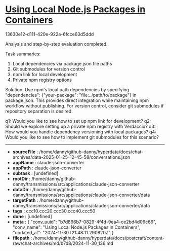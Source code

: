 # [Using Local Node.js Packages in Containers](https://claude.ai/chat/b7d866b7-0829-4f4d-9ea4-ce2bd4d06c66)

13630e12-d111-420e-922a-6fcce63d5ddd

 Analysis and step-by-step evaluation completed.

Task summaries:
1. Local dependencies via package.json file paths
2. Git submodules for version control
3. npm link for local development
4. Private npm registry options

Solution:
Use npm's local path dependencies by specifying "dependencies": {"your-package": "file:../path/to/package"} in package.json. This provides direct integration while maintaining npm workflow without publishing. For version control, consider git submodules if repository separation is desired.

q1: Would you like to see how to set up npm link for development?
q2: Should we explore setting up a private npm registry with Verdaccio?
q3: How would you handle dependency versioning with local packages?
q4: Would you like to see how to implement git submodules for this scenario?

---

* **sourceFile** : /home/danny/github-danny/hyperdata/docs/chat-archives/data-2025-01-25-12-45-58/conversations.json
* **appName** : claude-json-converter
* **appPath** : claude-json-converter
* **subtask** : [undefined]
* **rootDir** : /home/danny/github-danny/transmissions/src/applications/claude-json-converter
* **dataDir** : /home/danny/github-danny/transmissions/src/applications/claude-json-converter/data
* **targetPath** : /home/danny/github-danny/transmissions/src/applications/claude-json-converter/data
* **tags** : ccc10.ccc20.ccc30.ccc40.ccc50
* **done** : [undefined]
* **meta** : {
  "conv_uuid": "b7d866b7-0829-4f4d-9ea4-ce2bd4d06c66",
  "conv_name": "Using Local Node.js Packages in Containers",
  "updated_at": "2024-11-30T21:48:11.290820Z"
}
* **filepath** : /home/danny/github-danny/hyperdata/docs/postcraft/content-raw/chat-archives/md/b7d8/2024-11-30_136.md